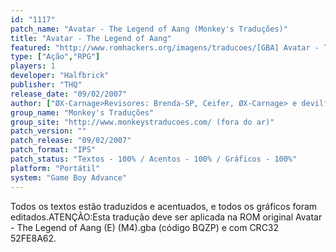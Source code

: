 ```yaml
---
id: "1117"
patch_name: "Avatar - The Legend of Aang (Monkey's Traduções)"
title: "Avatar - The Legend of Aang"
featured: "http://www.romhackers.org/imagens/traducoes/[GBA] Avatar - The Legend of Aang - Monkey's Traduções - 1.png"
type: ["Ação","RPG"]
players: 1
developer: "Halfbrick"
publisher: "THQ"
release_date: "09/02/2007"
author: ["ØX-Carnage>Revisores: Brenda-SP, Ceifer, ØX-Carnage> e devilfox (PO.B.R.E.)Colaborador: DiegoHH (ferramentas)"]
group_name: "Monkey's Traduções"
group_site: "http://www.monkeystraducoes.com/ (fora do ar)"
patch_version: ""
patch_release: "09/02/2007"
patch_format: "IPS"
patch_status: "Textos - 100% / Acentos - 100% / Gráficos - 100%"
platform: "Portátil"
system: "Game Boy Advance"
---
```


Todos os textos estão traduzidos e acentuados, e todos os gráficos foram editados.ATENÇÃO:Esta tradução deve ser aplicada na ROM original Avatar - The Legend of Aang (E) (M4).gba  (código BQZP) e com CRC32 52FE8A62.
